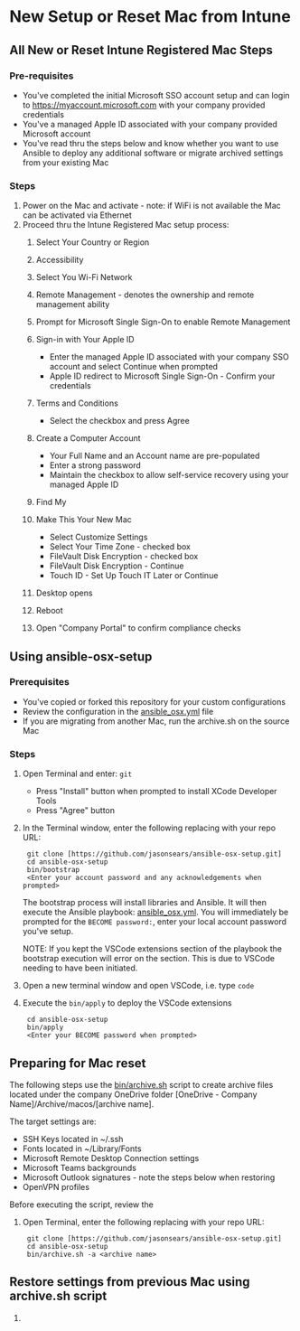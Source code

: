 
# New Setup or Reset Mac from Intune



## All New or Reset Intune Registered Mac Steps

### Pre-requisites

- You've completed the initial Microsoft SSO account setup and can login to
  https://myaccount.microsoft.com with your company provided credentials
- You've a managed Apple ID associated with your company provided Microsoft account
- You've read thru the steps below and know whether you want to use Ansible to
  deploy any additional software or migrate archived settings from your existing
  Mac

### Steps

1. Power on the Mac and activate - note: if WiFi is not available the Mac can be
   activated via Ethernet
2. Proceed thru the Intune Registered Mac setup process:
    1. Select Your Country or Region
    2. Accessibility
    3. Select You Wi-Fi Network
    4. Remote Management - denotes the ownership and remote management ability
    5. Prompt for Microsoft Single Sign-On to enable Remote Management
    6. Sign-in with Your Apple ID
        - Enter the managed Apple ID associated with your company SSO account
          and select Continue when prompted
        - Apple ID redirect to Microsoft Single Sign-On - Confirm your credentials

    7. Terms and Conditions
        - Select the checkbox and press Agree

    8. Create a Computer Account
        - Your Full Name and an Account name are pre-populated
        - Enter a strong password
        - Maintain the checkbox to allow self-service recovery using your
          managed Apple ID
    9. Find My
    10. Make This Your New Mac
        - Select Customize Settings
        - Select Your Time Zone - checked box
        - FileVault Disk Encryption - checked box
        - FileVault Disk Encryption - Continue
        - Touch ID - Set Up Touch IT Later or Continue
    11. Desktop opens
    12. Reboot
    13. Open "Company Portal" to confirm compliance checks

## Using ansible-osx-setup

### Prerequisites

- You've copied or forked this repository for your custom configurations
- Review the configuration in the [ansible_osx.yml](ansible_osx.yml) file
- If you are migrating from another Mac, run the archive.sh on the source Mac

### Steps

1. Open Terminal and enter: `git`
    - Press "Install" button when prompted to install XCode Developer Tools
    - Press "Agree" button

2. In the Terminal window, enter the following replacing with your repo URL:

        git clone [https://github.com/jasonsears/ansible-osx-setup.git]
        cd ansible-osx-setup
        bin/bootstrap
        <Enter your account password and any acknowledgements when prompted>

    The bootstrap process will install libraries and Ansible. It will then
    execute the Ansible playbook: [ansible_osx.yml](ansible_osx.yml). You will 
    immediately be prompted for the `BECOME password:`, enter your local account
    password you've setup.

    NOTE: If you kept the VSCode extensions section of the playbook the
    bootstrap execution will error on the section. This is due to VSCode needing
    to have been initiated.

3. Open a new terminal window and open VSCode, i.e. type `code`
4. Execute the `bin/apply` to deploy the VSCode extensions

        cd ansible-osx-setup
        bin/apply
        <Enter your BECOME password when prompted>

## Preparing for Mac reset

The following steps use the [bin/archive.sh](bin/archive.sh) script to create
archive files located under the company OneDrive folder
[OneDrive - Company Name]/Archive/macos/[archive name]. 

The target settings are:

- SSH Keys located in ~/.ssh
- Fonts located in ~/Library/Fonts
- Microsoft Remote Desktop Connection settings
- Microsoft Teams backgrounds
- Microsoft Outlook signatures - note the steps below when restoring
- OpenVPN profiles

Before executing the script, review the 

1. Open Terminal, enter the following replacing with your repo URL:

        git clone [https://github.com/jasonsears/ansible-osx-setup.git]
        cd ansible-osx-setup
        bin/archive.sh -a <archive name>

## Restore settings from previous Mac using archive.sh script

1. 